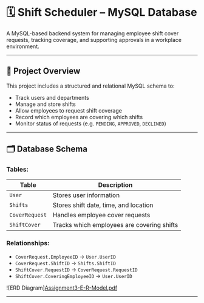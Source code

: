 # 🗓️ Shift Scheduler – MySQL Database

A MySQL-based backend system for managing employee shift cover requests, tracking coverage, and supporting approvals in a workplace environment.

---

## 📁 Project Overview

This project includes a structured and relational MySQL schema to:

- Track users and departments
- Manage and store shifts
- Allow employees to request shift coverage
- Record which employees are covering which shifts
- Monitor status of requests (e.g. `PENDING`, `APPROVED`, `DECLINED`)

---

## 🗂️ Database Schema

### Tables:

| Table         | Description                                |
|---------------|--------------------------------------------|
| `User`        | Stores user information                    |
| `Shifts`      | Stores shift date, time, and location      |
| `CoverRequest`| Handles employee cover requests            |
| `ShiftCover`  | Tracks which employees are covering shifts |

### Relationships:

- `CoverRequest.EmployeeID` → `User.UserID`
- `CoverRequest.ShiftID` → `Shifts.ShiftID`
- `ShiftCover.RequestID` → `CoverRequest.RequestID`
- `ShiftCover.CoveringEmployeeID` → `User.UserID`



![ERD Diagram][Assignment3-E-R-Model.pdf](https://github.com/user-attachments/files/19783899/Assignment3-E-R-Model.pdf)

---
